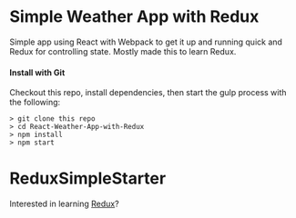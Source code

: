 # Simple Weather App with Redux
Simple app using React with Webpack to get it up and running quick and Redux for controlling state. Mostly made this to learn Redux.

#### Install with Git
Checkout this repo, install dependencies, then start the gulp process with the following:

```
> git clone this repo
> cd React-Weather-App-with-Redux
> npm install
> npm start
```

# ReduxSimpleStarter

Interested in learning [Redux](https://www.udemy.com/react-redux/)?
